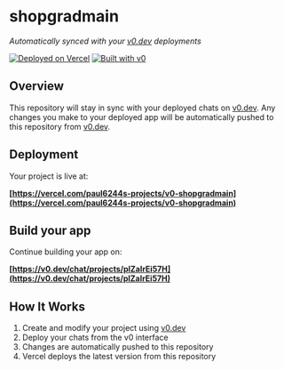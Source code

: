 # shopgradmain

*Automatically synced with your [v0.dev](https://v0.dev) deployments*

[![Deployed on Vercel](https://img.shields.io/badge/Deployed%20on-Vercel-black?style=for-the-badge&logo=vercel)](https://vercel.com/paul6244s-projects/v0-shopgradmain)
[![Built with v0](https://img.shields.io/badge/Built%20with-v0.dev-black?style=for-the-badge)](https://v0.dev/chat/projects/plZaIrEi57H)

## Overview

This repository will stay in sync with your deployed chats on [v0.dev](https://v0.dev).
Any changes you make to your deployed app will be automatically pushed to this repository from [v0.dev](https://v0.dev).

## Deployment

Your project is live at:

**[https://vercel.com/paul6244s-projects/v0-shopgradmain](https://vercel.com/paul6244s-projects/v0-shopgradmain)**

## Build your app

Continue building your app on:

**[https://v0.dev/chat/projects/plZaIrEi57H](https://v0.dev/chat/projects/plZaIrEi57H)**

## How It Works

1. Create and modify your project using [v0.dev](https://v0.dev)
2. Deploy your chats from the v0 interface
3. Changes are automatically pushed to this repository
4. Vercel deploys the latest version from this repository